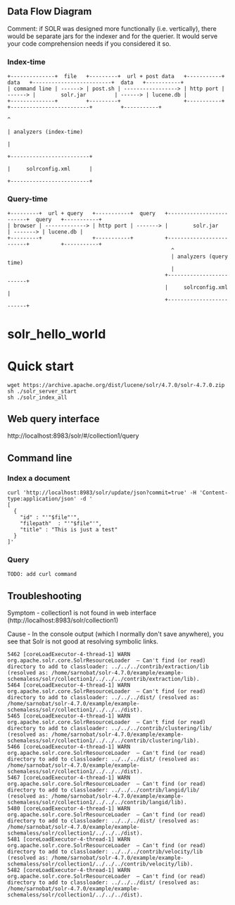 ## Data Flow Diagram

Comment: if SOLR was designed more functionally (i.e. vertically), there would be separate jars for the indexer and for the querier. It would serve your code comprehension needs if you considered it so.

### Index-time

```
+--------------+  file   +---------+  url + post data   +-----------+  data   +-------------------------+  data   +-----------+
| command line | ------> | post.sh | -----------------> | http port | ------> |        solr.jar         | ------> | lucene.db |
+--------------+         +---------+                    +-----------+         +-------------------------+         +-----------+
                                                                                ^
                                                                                | analyzers (index-time)
                                                                                |
                                                                              +-------------------------+
                                                                              |     solrconfig.xml      |
                                                                              +-------------------------+
```

### Query-time
```
+---------+  url + query   +-----------+  query   +-------------------------+  query   +-----------+
| browser | -------------> | http port | -------> |        solr.jar         | -------> | lucene.db |
+---------+                +-----------+          +-------------------------+          +-----------+
                                                    ^
                                                    | analyzers (query time)
                                                    |
                                                  +-------------------------+
                                                  |     solrconfig.xml      |
                                                  +-------------------------+
```


solr_hello_world
================

# Quick start

    wget https://archive.apache.org/dist/lucene/solr/4.7.0/solr-4.7.0.zip
    sh ./solr_server_start
    sh ./solr_index_all

## Web query interface

http://localhost:8983/solr/#/collection1/query

## Command line

### Index a document

    curl 'http://localhost:8983/solr/update/json?commit=true' -H 'Content-type:application/json' -d '
    [
      {
        "id" : "'"$file"'",
        "filepath"  : "'"$file"'",  
        "title" : "This is just a test"
      }
    ]'

### Query

    TODO: add curl command
    
## Troubleshooting


Symptom - collection1 is not found in web interface (http://localhost:8983/solr/collection1)

Cause - In the console output (which I normally don't save anywhere), you see that Solr is not good at resolving symbolic links.
```
5462 [coreLoadExecutor-4-thread-1] WARN  org.apache.solr.core.SolrResourceLoader  – Can't find (or read) directory to add to classloader: ../../../contrib/extraction/lib (resolved as: /home/sarnobat/solr-4.7.0/example/example-schemaless/solr/collection1/../../../contrib/extraction/lib).
5464 [coreLoadExecutor-4-thread-1] WARN  org.apache.solr.core.SolrResourceLoader  – Can't find (or read) directory to add to classloader: ../../../dist/ (resolved as: /home/sarnobat/solr-4.7.0/example/example-schemaless/solr/collection1/../../../dist).
5465 [coreLoadExecutor-4-thread-1] WARN  org.apache.solr.core.SolrResourceLoader  – Can't find (or read) directory to add to classloader: ../../../contrib/clustering/lib/ (resolved as: /home/sarnobat/solr-4.7.0/example/example-schemaless/solr/collection1/../../../contrib/clustering/lib).
5466 [coreLoadExecutor-4-thread-1] WARN  org.apache.solr.core.SolrResourceLoader  – Can't find (or read) directory to add to classloader: ../../../dist/ (resolved as: /home/sarnobat/solr-4.7.0/example/example-schemaless/solr/collection1/../../../dist).
5467 [coreLoadExecutor-4-thread-1] WARN  org.apache.solr.core.SolrResourceLoader  – Can't find (or read) directory to add to classloader: ../../../contrib/langid/lib/ (resolved as: /home/sarnobat/solr-4.7.0/example/example-schemaless/solr/collection1/../../../contrib/langid/lib).
5480 [coreLoadExecutor-4-thread-1] WARN  org.apache.solr.core.SolrResourceLoader  – Can't find (or read) directory to add to classloader: ../../../dist/ (resolved as: /home/sarnobat/solr-4.7.0/example/example-schemaless/solr/collection1/../../../dist).
5481 [coreLoadExecutor-4-thread-1] WARN  org.apache.solr.core.SolrResourceLoader  – Can't find (or read) directory to add to classloader: ../../../contrib/velocity/lib (resolved as: /home/sarnobat/solr-4.7.0/example/example-schemaless/solr/collection1/../../../contrib/velocity/lib).
5482 [coreLoadExecutor-4-thread-1] WARN  org.apache.solr.core.SolrResourceLoader  – Can't find (or read) directory to add to classloader: ../../../dist/ (resolved as: /home/sarnobat/solr-4.7.0/example/example-schemaless/solr/collection1/../../../dist).
```


